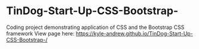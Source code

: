 # TinDog-Start-Up-CSS-Bootstrap-
Coding project demonstrating application of CSS and the Bootstrap CSS framework 
View page here: https://kyle-andrew.github.io/TinDog-Start-Up-CSS-Bootstrap-/
